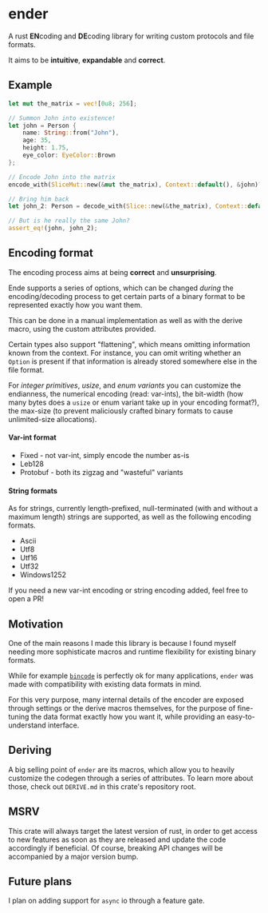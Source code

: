# ender

A rust **EN**coding and **DE**coding library for writing custom protocols and file formats.

It aims to be **intuitive**, **expandable** and **correct**.

## Example

```rust
let mut the_matrix = vec![0u8; 256];

// Summon John into existence!
let john = Person {
    name: String::from("John"),
    age: 35, 
    height: 1.75,
    eye_color: EyeColor::Brown
};

// Encode John into the matrix
encode_with(SliceMut::new(&mut the_matrix), Context::default(), &john)?;

// Bring him back
let john_2: Person = decode_with(Slice::new(&the_matrix), Context::default())?;

// But is he really the same John?
assert_eq!(john, john_2);
```

## Encoding format

The encoding process aims at being **correct** and **unsurprising**.



Ende supports a series of options, which can be changed *during*
the encoding/decoding process to get certain parts of a binary format
to be represented exactly how you want them.

This can be done in a manual implementation as well as with the derive
macro, using the custom attributes provided.

Certain types also support "flattening", which means omitting information
known from the context.
For instance, you can omit writing whether an `Option` is present if
that information is already stored somewhere else in the file format.

For *integer primitives*, *usize*, and *enum variants* you can customize the endianness,
the numerical encoding (read: var-ints), the bit-width (how many bytes
does a `usize` or enum variant take up in your encoding format?),
the max-size (to prevent maliciously crafted binary formats to cause
unlimited-size allocations).

#### Var-int format
- Fixed - not var-int, simply encode the number as-is
- Leb128
- Protobuf - both its zigzag and "wasteful" variants

#### String formats
As for strings, currently length-prefixed, null-terminated (with and without
a maximum length) strings are supported, as well as the following encoding formats.
- Ascii
- Utf8
- Utf16
- Utf32
- Windows1252

If you need a new var-int encoding or string encoding added, feel free
to open a PR!

## Motivation

One of the main reasons I made this library is because I found myself
needing more sophisticate macros and runtime flexibility for existing
binary formats.

While for example [`bincode`](https://crates.io/crates/bincode) is perfectly
ok for many applications, `ender` was made with compatibility with existing
data formats in mind.

For this very purpose, many internal details of the encoder are exposed
through settings or the derive macros themselves, for the purpose of fine-tuning
the data format exactly how you want it, while providing an easy-to-understand interface.

## Deriving

A big selling point of `ender` are its macros, which allow you to heavily
customize the codegen through a series of attributes.
To learn more about those, check out `DERIVE.md` in this crate's repository root.

## MSRV

This crate will always target the latest version of rust, in order
to get access to new features as soon as they are released and
update the code accordingly if beneficial.
Of course, breaking API changes will be accompanied by a major version
bump.

## Future plans

I plan on adding support for `async` io through a feature gate.